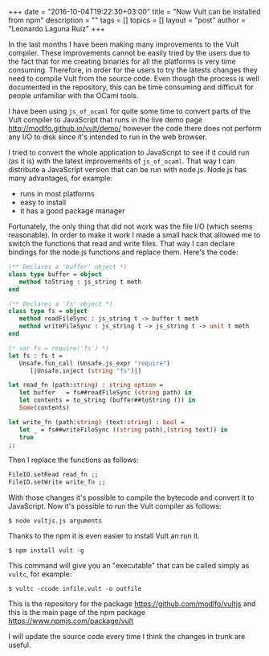 +++
date = "2016-10-04T19:22:30+03:00"
title = "Now Vult can be installed from npm"
description = ""
tags = []
topics = []
layout = "post"
author = "Leonardo Laguna Ruiz"
+++

In the last months I have been making many improvements to the Vult compiler. These improvements cannot be easily tried by the users due to the fact that for me creating binaries for all the platforms is very time consuming. Therefore, in order for the users to try the latests changes they need to compile Vult from the source code. Even though the process is well documented in the repository, this can be time consuming and difficult for people unfamiliar with the OCaml tools.

<!--more-->

I have been using `js_of_ocaml` for quite some time to convert parts of the Vult compiler to JavaScript that runs in the live demo page http://modlfo.github.io/vult/demo/ however the code there does not perform any I/O to disk since it's intended to run in the web browser.

I tried to convert the whole application to JavaScript to see if it could run (as it is) with the latest improvements of `js_of_ocaml`. That way I can distribute a JavaScript version that can be run with node.js. Node.js has many advantages, for example:

- runs in most platforms
- easy to install
- it has a good package manager

Fortunately, the only thing that did not work was the file I/O (which seems reasonable). In order to make it work I made a small hack that allowed me to switch the functions that read and write files. That way I can declare bindings for the node.js functions and replace them. Here's the code:

```ocaml
(** Declares a 'buffer' object *)
class type buffer = object
   method toString : js_string t meth
end

(** Declares a 'fs' object *)
class type fs = object
   method readFileSync : js_string t -> buffer t meth
   method writeFileSync : js_string t -> js_string t -> unit t meth
end

(* var fs = require('fs') *)
let fs : fs t =
   Unsafe.fun_call (Unsafe.js_expr "require")
      [|Unsafe.inject (string "fs")|]

let read_fn (path:string) : string option =
   let buffer   = fs##readFileSync (string path) in
   let contents = to_string (buffer##toString ()) in
   Some(contents)

let write_fn (path:string) (text:string) : bool =
   let _ = fs##writeFileSync ((string path),(string text)) in
   true
;;
```

Then I replace the functions as follows:

``` ocaml
FileIO.setRead read_fn ;;
FileIO.setWrite write_fn ;;

```

With those changes it's possible to compile the bytecode and convert it to JavaScript. Now it's possible to run the Vult compiler as follows:

```
$ node vultjs.js arguments
```

Thanks to the npm it is even easier to install Vult an run it.

```
$ npm install vult -g
```

This command will give you an "executable" that can be called simply as `vultc`, for example:

```
$ vultc -ccode infile.vult -o outfile
```

This is the repository for the package https://github.com/modlfo/vultjs and this is the main page of the npm package https://www.npmjs.com/package/vult

I will update the source code every time I think the changes in trunk are useful.



